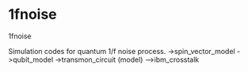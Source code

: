 # 1fnoise
1fnoise

Simulation codes for quantum 1/f noise process.
->spin_vector_model
->qubit_model
->transmon_circuit (model)
-->ibm_crosstalk
